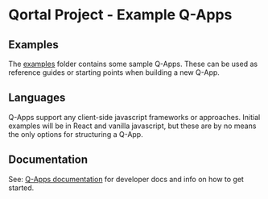 # Qortal Project - Example Q-Apps

## Examples
The [examples](examples/) folder contains some sample Q-Apps. These can be used as reference guides or starting points when building a new Q-App.

## Languages
Q-Apps support any client-side javascript frameworks or approaches. Initial examples will be in React and vanilla javascript, but these are by no means the only options for structuring a Q-App.

## Documentation
See: [Q-Apps documentation](https://github.com/Qortal/qortal/blob/q-apps/Q-Apps.md) for developer docs and info on how to get started.
